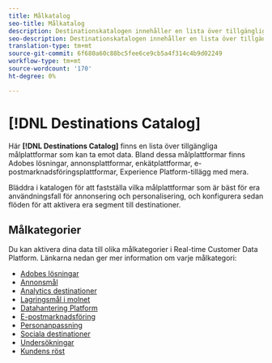 ```yaml
---
title: Målkatalog
seo-title: Målkatalog
description: Destinationskatalogen innehåller en lista över tillgängliga destinationer som är klara att ta emot data. Dessa destinationer omfattar Adobes lösningar, annonsplattformar, enkätplattformar, e-postmarknadsföringsplattformar och mycket annat.
seo-description: Destinationskatalogen innehåller en lista över tillgängliga destinationer som är klara att ta emot data. Dessa destinationer omfattar Adobes lösningar, annonsplattformar, enkätplattformar, e-postmarknadsföringsplattformar och mycket annat.
translation-type: tm+mt
source-git-commit: 6f680a60c88bc5fee6ce9cb5a4f314c4b9d02249
workflow-type: tm+mt
source-wordcount: '170'
ht-degree: 0%

---
```



# [!DNL Destinations Catalog]

Här **[!DNL Destinations Catalog]** finns en lista över tillgängliga målplattformar som kan ta emot data. Bland dessa målplattformar finns Adobes lösningar, annonsplattformar, enkätplattformar, e-postmarknadsföringsplattformar, Experience Platform-tillägg med mera.

Bläddra i katalogen för att fastställa vilka målplattformar som är bäst för era användningsfall för annonsering och personalisering, och konfigurera sedan flöden för att aktivera era segment till destinationer.

## Målkategorier

Du kan aktivera dina data till olika målkategorier i Real-time Customer Data Platform. Länkarna nedan ger mer information om varje målkategori:

* [Adobes lösningar](/help/rtcdp/destinations/adobe-destinations.md)
* [Annonsmål](/help/rtcdp/destinations/advertising-destinations.md)
* [Analytics destinationer](/help/rtcdp/destinations/analytics-destinations.md)
* [Lagringsmål i molnet](/help/rtcdp/destinations/cloud-storage-destinations.md)
* [Datahantering Platform](/help/rtcdp/destinations/dmp-destinations.md)
* [E-postmarknadsföring](/help/rtcdp/destinations/email-marketing-destinations.md)
* [Personanpassning](/help/rtcdp/destinations/personalization-destinations.md)
* [Sociala destinationer](/help/rtcdp/destinations/social-network-destinations.md)
* [Undersökningar](/help/rtcdp/destinations/survey-destinations.md)
* [Kundens röst](/help/rtcdp/destinations/voice-of-customer-destinations.md)